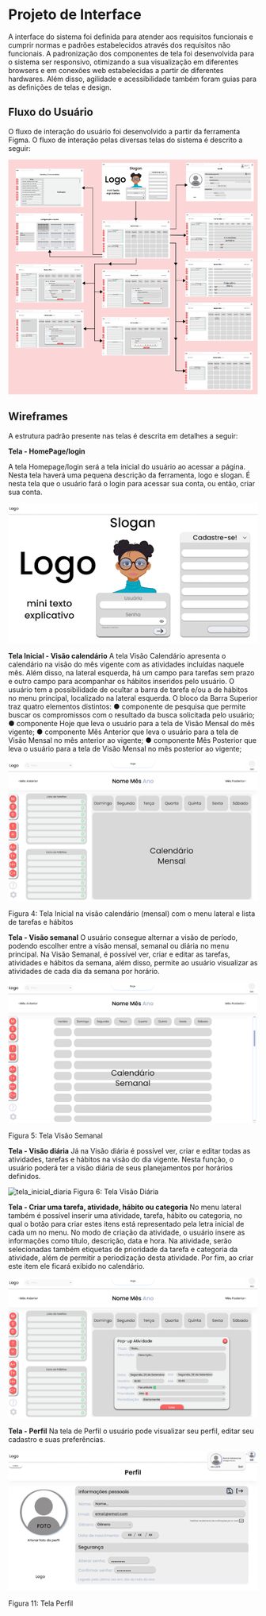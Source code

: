 
# Projeto de Interface

A interface do sistema foi definida para atender aos requisitos funcionais e cumprir normas e padrões estabelecidos através dos requisitos não funcionais. A padronização dos componentes de tela foi desenvolvida para o sistema ser responsivo, otimizando a sua visualização em diferentes browsers e em conexões web estabelecidas a partir de diferentes hardwares. Além disso, agilidade e acessibilidade também foram guias para as definições de telas e design.

## Fluxo do Usuário

O fluxo de interação do usuário foi desenvolvido a partir da ferramenta Figma. O fluxo de interação pelas diversas telas do sistema é descrito a seguir:

![Fluxo](img/fluxo.png)

## Wireframes
A estrutura padrão presente nas telas é descrita em detalhes a seguir:

<b>Tela - HomePage/login</b>

A tela Homepage/login será a tela inicial do usuário ao acessar a página. Nesta tela haverá uma pequena descrição da ferramenta, logo e slogan. É nesta tela que o usuário fará o login para acessar sua conta, ou então, criar sua conta.

![tela_cadastro](img/tela_cadastro.png)

<b>Tela Inicial - Visão calendário</b>
A tela Visão Calendário apresenta o calendário na visão do mês vigente com as atividades incluídas naquele mês. Além disso, na lateral esquerda, há um campo para tarefas sem prazo e outro campo para acompanhar os hábitos inseridos pelo usuário. O usuário tem a possibilidade de ocultar a barra de tarefa e/ou a de hábitos no menu principal, localizado na lateral esquerda.
O bloco da Barra Superior traz quatro elementos distintos:
● 	componente de pesquisa que permite buscar os compromissos com o resultado da busca solicitada pelo usuário;
● 	componente Hoje que leva o usuário para a tela de Visão Mensal do mês vigente;
● 	componente Mês Anterior que leva o usuário para a tela de Visão Mensal no mês anterior ao vigente;
● 	componente Mês Posterior que leva o usuário para a tela de Visão Mensal no mês posterior ao vigente;

![tela_inicial_mensal](img/tela_inicial_mensal.png)

Figura 4: Tela Inicial na visão calendário (mensal) com o menu lateral e lista de tarefas e hábitos
 
<b>Tela - Visão semanal</b>
O usuário consegue alternar a visão de período, podendo escolher entre a visão mensal, semanal ou diária no menu principal. Na Visão Semanal, é possível ver, criar e editar as tarefas, atividades e hábitos da semana, além disso, permite ao usuário visualizar as atividades de cada dia da semana por horário.

![tela_inicial_semanal](img/tela_inicial_semanal.png)

Figura 5: Tela Visão Semanal
 
<b>Tela - Visão diária</b>
Já na Visão diária é possível ver, criar e editar todas as atividades, tarefas e hábitos na visão do dia vigente. Nesta função, o usuário poderá ter a visão diária de seus planejamentos por horários definidos.

![tela_inicial_diaria](img/tela_inicial_diaria.png)
Figura 6: Tela Visão Diária
 
<b>Tela - Criar uma tarefa, atividade, hábito ou categoria</b>
No menu lateral também é possível inserir uma atividade, tarefa, hábito ou categoria, no qual o botão para criar estes itens está representado pela letra inicial de cada um no menu. No modo de criação da atividade, o usuário insere as informações como título, descrição, data e hora. Na atividade, serão selecionadas também etiquetas de prioridade da tarefa e categoria da atividade, além de permitir a periodização desta atividade. Por fim, ao criar este item ele ficará exibido no calendário.

 ![tela_criar_atividade](img/tela_criar_atividade.png)

<b>Tela - Perfil</b>
Na tela de Perfil o usuário pode visualizar seu perfil, editar seu cadastro e suas preferências.

 ![tela_perfil](img/tela_perfil.png)

Figura 11: Tela Perfil

